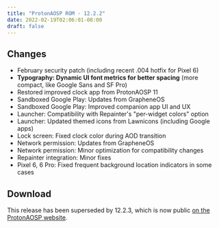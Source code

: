```yaml
---
title: "ProtonAOSP ROM · 12.2.2"
date: 2022-02-19T02:06:01-08:00
draft: false
---
```


## Changes

- February security patch (including recent .004 hotfix for Pixel 6)
- **Typography: Dynamic UI font metrics for better spacing** (more compact, like Google Sans and SF Pro)
- Restored improved clock app from ProtonAOSP 11
- Sandboxed Google Play: Updates from GrapheneOS
- Sandboxed Google Play: Improved companion app UI and UX
- Launcher: Compatibility with Repainter's "per-widget colors" option
- Launcher: Updated themed icons from Lawnicons (including Google apps)
- Lock screen: Fixed clock color during AOD transition
- Network permission: Updates from GrapheneOS
- Network permission: Minor optimization for compatibility changes
- Repainter integration: Minor fixes
- Pixel 6, 6 Pro: Fixed frequent background location indicators in some cases

## Download

This release has been superseded by 12.2.3, which is now public [on the ProtonAOSP website](https://protonaosp.kdrag0n.dev/versions/12.2.3?utm_medium=web&utm_source=kdrag0n-dev).
